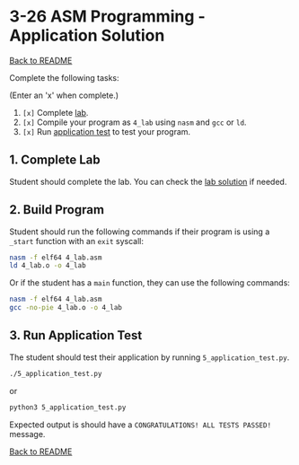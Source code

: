 
# 3-26 ASM Programming - Application Solution

[Back to README](README.md)

Complete the following tasks:

(Enter an 'x' when complete.)

1. `[x]` Complete [lab](../4_lab.asm).
2. `[x]` Compile your program as `4_lab` using `nasm` and `gcc` or `ld`.
3. `[x]` Run [application test](../5_application_test.py) to test your program.


## 1. Complete Lab

Student should complete the lab. You can check the 
[lab solution](lab_solution.asm) if needed.


## 2. Build Program

Student should run the following commands if their program is using a `_start` 
function with an `exit` syscall:

``` sh
nasm -f elf64 4_lab.asm
ld 4_lab.o -o 4_lab
```

Or if the student has a `main` function, they can use the following commands:

``` sh
nasm -f elf64 4_lab.asm
gcc -no-pie 4_lab.o -o 4_lab
```


## 3. Run Application Test

The student should test their application by running `5_application_test.py`.

``` sh
./5_application_test.py
```

or 

``` sh
python3 5_application_test.py
```

Expected output is should have a `CONGRATULATIONS! ALL TESTS PASSED!` message.


[Back to README](README.md)


<!--- End of file. --->
